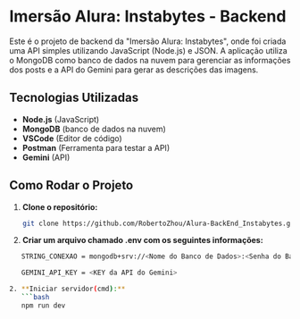 # Imersão Alura: Instabytes - Backend

Este é o projeto de backend da "Imersão Alura: Instabytes", onde foi criada uma API simples utilizando JavaScript (Node.js) e JSON. A aplicação utiliza o MongoDB como banco de dados na nuvem para gerenciar as informações dos posts e a API do Gemini para gerar as descrições das imagens.

## Tecnologias Utilizadas

- **Node.js** (JavaScript)
- **MongoDB** (banco de dados na nuvem)
- **VSCode** (Editor de código)
- **Postman** (Ferramenta para testar a API)
- **Gemini** (API)

## Como Rodar o Projeto

1. **Clone o repositório:**

   ```bash
   git clone https://github.com/RobertoZhou/Alura-BackEnd_Instabytes.git

3. **Criar um arquivo chamado .env com os seguintes informações:**
```bash
   STRING_CONEXAO = mongodb+srv://<Nome do Banco de Dados>:<Senha do Banco de dados>@cluster0.udoyj.mongodb.net/?retryWrites=true&w=majority&appName=Cluster0

   GEMINI_API_KEY = <KEY da API do Gemini>

2. **Iniciar servidor(cmd):**
   ```bash
   npm run dev
